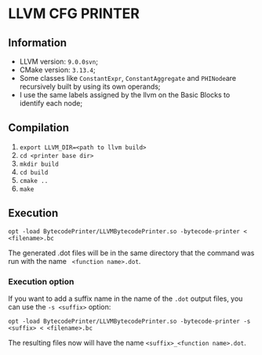 # LLVM CFG PRINTER

## Information

* LLVM version: `9.0.0svn`;
* CMake version: `3.13.4`;
* Some classes like `ConstantExpr`, `ConstantAggregate` and `PHINode`are recursively built by using its own operands;
* I use the same labels assigned by the llvm on the Basic Blocks to identify each node;

## Compilation

1. `export LLVM_DIR=<path to llvm build>`
1. `cd <printer base dir>`
1. `mkdir build`
1. `cd build`
1. `cmake ..`
1. `make`

## Execution

`opt -load BytecodePrinter/LLVMBytecodePrinter.so -bytecode-printer < <filename>.bc`

The generated .dot files will be in the same directory that the command was run with the name `
<function name>.dot`.

### Execution option

If you want to add a suffix name in the name of the `.dot` output files, you can use the `-s <suffix>` option:

`opt -load BytecodePrinter/LLVMBytecodePrinter.so -bytecode-printer -s <suffix> < <filename>.bc`

The resulting files now will have the name `<suffix>_<function name>.dot`. 
